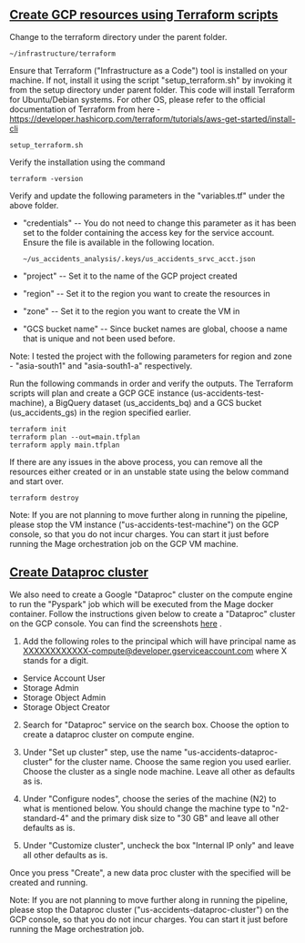 ## <ins>Create GCP resources using Terraform scripts</ins>

Change to the terraform directory under the parent folder.

```
~/infrastructure/terraform
```

Ensure that Terraform ("Infrastructure as a Code") tool is installed on
your machine. If not, install it using the script "setup_terraform.sh"
by invoking it from the setup directory under parent folder. This code will install
Terraform for Ubuntu/Debian systems. For other OS, please refer to the
official documentation of Terraform from here -
<https://developer.hashicorp.com/terraform/tutorials/aws-get-started/install-cli>
```
setup_terraform.sh
```

Verify the installation using the command
```
terraform -version
```

Verify and update the following parameters in the "variables.tf" under
the above folder.

-  "credentials" -- You do not need to change this parameter as it has
    been set to the folder containing the access key for the service
    account. Ensure the file is available in the following location.
    ```
    ~/us_accidents_analysis/.keys/us_accidents_srvc_acct.json
    ```

-  "project" -- Set it to the name of the GCP project created

-  "region" -- Set it to the region you want to create the resources in

-  "zone" -- Set it to the region you want to create the VM in

-  "GCS bucket name" -- Since bucket names are global, choose a name that is unique and not been used before. 
  
Note: I tested the project with the following parameters for region and zone  -
"asia-south1" and "asia-south1-a" respectively.

Run the following commands in order and verify the outputs. The Terraform scripts will plan and create a 
GCP GCE instance (us-accidents-test-machine), a BigQuery dataset (us_accidents_bq) and a GCS bucket (us_accidents_gs) in
the region specified earlier.

```
terraform init
terraform plan --out=main.tfplan
terraform apply main.tfplan
```
If there are any issues in the above process, you can remove all the resources either created or 
in an unstable state using the below command and start over.
```
terraform destroy
```
Note: If you are not planning to move further along in running the
pipeline, please stop the VM instance ("us-accidents-test-machine") on
the GCP console, so that you do not incur charges. You can start it just
before running the Mage orchestration job on the GCP VM machine.

## <ins>Create Dataproc cluster</ins>
We also need to create a Google "Dataproc" cluster on the compute engine
to run the "Pyspark" job which will be executed from the Mage docker container.
Follow the instructions given below to create a "Dataproc" cluster on the
GCP console. You can find the screenshots [here](/static/mage/Dataproc_steps.pdf) .

1.  Add the following roles to the principal which will have principal name as
    <XXXXXXXXXXXX-compute@developer.gserviceaccount.com> where X stands for a digit.

-   Service Account User
-   Storage Admin
-   Storage Object Admin
-   Storage Object Creator

2.  Search for "Dataproc" service on the search box. Choose the option to create a dataproc cluster on compute engine.

3.  Under "Set up cluster" step, use the name
    "us-accidents-dataproc-cluster" for the cluster name. Choose the
    same region you used earlier. Choose the cluster as a single node
    machine. Leave all other as defaults as is.

4.  Under "Configure nodes", choose the series of the machine (N2) to
    what is mentioned below. You should change the machine type to
    "n2-standard-4" and the primary disk size to "30 GB" and leave all
    other defaults as is.

5.  Under "Customize cluster", uncheck the box "Internal IP only" and
    leave all other defaults as is.

Once you press "Create", a new data proc cluster with the specified will be created and running.

Note: If you are not planning to move further along in running the
pipeline, please stop the Dataproc cluster ("us-accidents-dataproc-cluster") on the GCP console, 
so that you do not incur charges. You can start it just before running the Mage
orchestration job.
